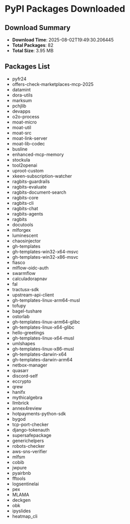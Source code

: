 # PyPI Packages Downloaded

## Download Summary
- **Download Time**: 2025-08-02T19:49:30.206445
- **Total Packages**: 82
- **Total Size**: 3.95 MB

## Packages List
- pyfr24
- offers-check-marketplaces-mcp-2025
- datamint
- dora-utils
- marksum
- pchjlib
- devapps
- o2o-process
- moat-micro
- moat-util
- moat-src
- moat-link-server
- moat-lib-codec
- busline
- enhanced-mcp-memory
- stockula
- tool2openai
- uproot-custom
- xkeen-subscription-watcher
- ragbits-guardrails
- ragbits-evaluate
- ragbits-document-search
- ragbits-core
- ragbits-cli
- ragbits-chat
- ragbits-agents
- ragbits
- docutools
- mlforgex
- luminescent
- chaosinjector
- gh-templates
- gh-templates-win32-x64-msvc
- gh-templates-win32-x86-msvc
- fiasco
- mlflow-oidc-auth
- swarmflow
- calculadorapnav
- fal
- tractusx-sdk
- upstream-api-client
- gh-templates-linux-arm64-musl
- tofupy
- bagel-tushare
- ostorlab
- gh-templates-linux-arm64-glibc
- gh-templates-linux-x64-glibc
- hello-greetings
- gh-templates-linux-x64-musl
- umlshapes
- gh-templates-linux-x86-musl
- gh-templates-darwin-x64
- gh-templates-darwin-arm64
- netbox-manager
- quasarr
- discord-self
- eccrypto
- qrew
- hanifx
- mythicalgebra
- llmbrick
- annex4review
- hotpayments-python-sdk
- bygod
- tcp-port-checker
- django-tokenauth
- supersafepackage
- generichelpers
- robots-checker
- aws-sns-verifier
- mlfsm
- cobib
- jwpure
- pyairbnb
- fftools
- logsentinelai
- pex
- MLAMA
- deckgen
- obk
- ipyslides
- heatmap_cli
